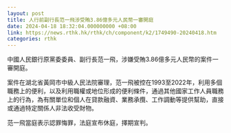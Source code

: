```yaml
---
layout: post
title: 人行前副行長范一飛涉受賄3.86億多元人民幣一審開庭
date: 2024-04-18 18:32:04.000000000 +08:00
link: https://news.rthk.hk/rthk/ch/component/k2/1749490-20240418.htm
categories: rthk
---
```


中國人民銀行原黨委委員、副行長范一飛，涉嫌受賄3.86億多元人民幣的案件一審開庭。

案件在湖北省黃岡市中級人民法院審理，范一飛被控在1993至2022年，利用多個職務上的便利，以及利用職權或地位形成的便利條件，通過其他國家工作人員職務上的行為，為有關單位和個人在貸款融資、業務承攬、工作調動等提供幫助，直接或通過特定關係人非法收受財物。

范一飛當庭表示認罪悔罪，法庭宣布休庭，擇期宣判。
